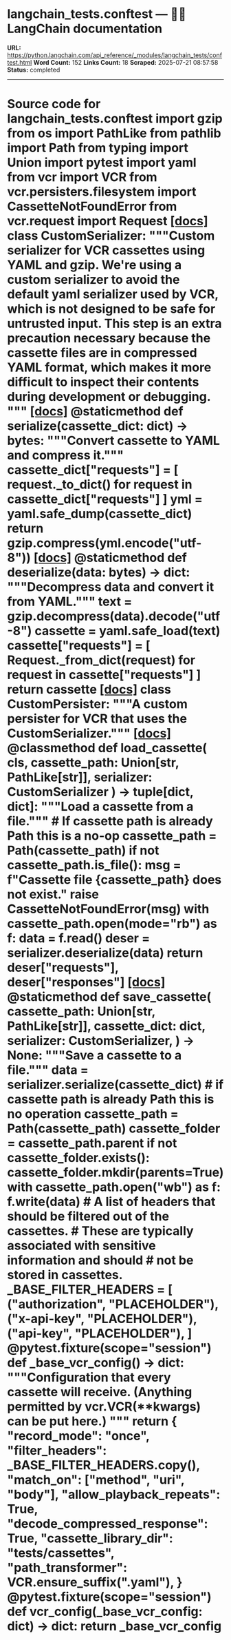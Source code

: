 # langchain_tests.conftest — 🦜🔗 LangChain  documentation

**URL:** https://python.langchain.com/api_reference/_modules/langchain_tests/conftest.html
**Word Count:** 152
**Links Count:** 18
**Scraped:** 2025-07-21 08:57:58
**Status:** completed

---

# Source code for langchain\_tests.conftest               import gzip     from os import PathLike     from pathlib import Path     from typing import Union          import pytest     import yaml     from vcr import VCR     from vcr.persisters.filesystem import CassetteNotFoundError     from vcr.request import Request                              [[docs]](https://python.langchain.com/api_reference/standard_tests/conftest/langchain_tests.conftest.CustomSerializer.html#langchain_tests.conftest.CustomSerializer)     class CustomSerializer:         """Custom serializer for VCR cassettes using YAML and gzip.              We're using a custom serializer to avoid the default yaml serializer         used by VCR, which is not designed to be safe for untrusted input.              This step is an extra precaution necessary because the cassette files         are in compressed YAML format, which makes it more difficult to inspect         their contents during development or debugging.         """                         [[docs]](https://python.langchain.com/api_reference/standard_tests/conftest/langchain_tests.conftest.CustomSerializer.html#langchain_tests.conftest.CustomSerializer.serialize)         @staticmethod         def serialize(cassette_dict: dict) -> bytes:             """Convert cassette to YAML and compress it."""             cassette_dict["requests"] = [                 request._to_dict() for request in cassette_dict["requests"]             ]             yml = yaml.safe_dump(cassette_dict)             return gzip.compress(yml.encode("utf-8"))                                        [[docs]](https://python.langchain.com/api_reference/standard_tests/conftest/langchain_tests.conftest.CustomSerializer.html#langchain_tests.conftest.CustomSerializer.deserialize)         @staticmethod         def deserialize(data: bytes) -> dict:             """Decompress data and convert it from YAML."""             text = gzip.decompress(data).decode("utf-8")             cassette = yaml.safe_load(text)             cassette["requests"] = [                 Request._from_dict(request) for request in cassette["requests"]             ]             return cassette                                                            [[docs]](https://python.langchain.com/api_reference/standard_tests/conftest/langchain_tests.conftest.CustomPersister.html#langchain_tests.conftest.CustomPersister)     class CustomPersister:         """A custom persister for VCR that uses the CustomSerializer."""                         [[docs]](https://python.langchain.com/api_reference/standard_tests/conftest/langchain_tests.conftest.CustomPersister.html#langchain_tests.conftest.CustomPersister.load_cassette)         @classmethod         def load_cassette(             cls, cassette_path: Union[str, PathLike[str]], serializer: CustomSerializer         ) -> tuple[dict, dict]:             """Load a cassette from a file."""             # If cassette path is already Path this is a no-op             cassette_path = Path(cassette_path)             if not cassette_path.is_file():                 msg = f"Cassette file {cassette_path} does not exist."                 raise CassetteNotFoundError(msg)             with cassette_path.open(mode="rb") as f:                 data = f.read()             deser = serializer.deserialize(data)             return deser["requests"], deser["responses"]                                        [[docs]](https://python.langchain.com/api_reference/standard_tests/conftest/langchain_tests.conftest.CustomPersister.html#langchain_tests.conftest.CustomPersister.save_cassette)         @staticmethod         def save_cassette(             cassette_path: Union[str, PathLike[str]],             cassette_dict: dict,             serializer: CustomSerializer,         ) -> None:             """Save a cassette to a file."""             data = serializer.serialize(cassette_dict)             # if cassette path is already Path this is no operation             cassette_path = Path(cassette_path)             cassette_folder = cassette_path.parent             if not cassette_folder.exists():                 cassette_folder.mkdir(parents=True)             with cassette_path.open("wb") as f:                 f.write(data)                                             # A list of headers that should be filtered out of the cassettes.     # These are typically associated with sensitive information and should     # not be stored in cassettes.     _BASE_FILTER_HEADERS = [         ("authorization", "PLACEHOLDER"),         ("x-api-key", "PLACEHOLDER"),         ("api-key", "PLACEHOLDER"),     ]               @pytest.fixture(scope="session")     def _base_vcr_config() -> dict:         """Configuration that every cassette will receive.              (Anything permitted by vcr.VCR(**kwargs) can be put here.)         """         return {             "record_mode": "once",             "filter_headers": _BASE_FILTER_HEADERS.copy(),             "match_on": ["method", "uri", "body"],             "allow_playback_repeats": True,             "decode_compressed_response": True,             "cassette_library_dir": "tests/cassettes",             "path_transformer": VCR.ensure_suffix(".yaml"),         }               @pytest.fixture(scope="session")     def vcr_config(_base_vcr_config: dict) -> dict:         return _base_vcr_config